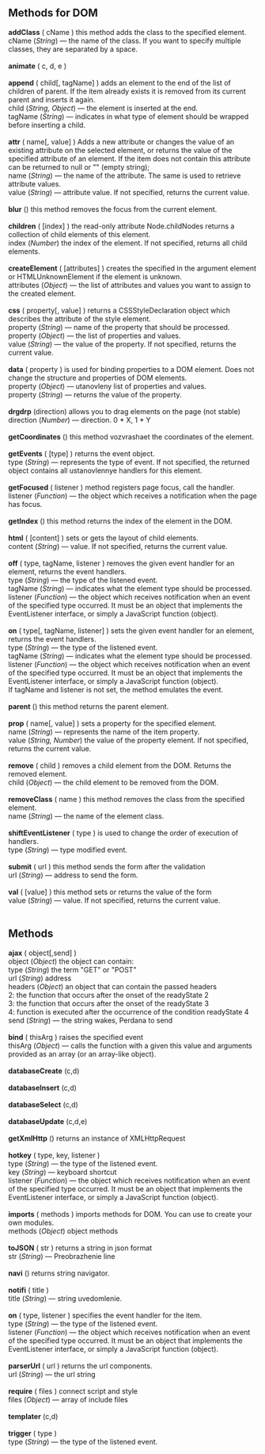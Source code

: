 Methods for DOM
--------------------------------------------------------------------
**addClass** ( cName ) this method adds the class to the specified element.<br>
сName (*String*) — the name of the class. If you want to specify multiple classes, they are separated by a space.<br><br>
**animate** ( c, d, e )<br><br>
**append** ( child[, tagName] ) adds an element to the end of the list of children of parent. If the item already exists it is removed from its current parent and inserts it again.<br>
child (*String, Object*) — the element is inserted at the end.<br>
tagName (*String*) — indicates in what type of element should be wrapped before inserting a child.<br><br>
**attr** ( name[, value] ) Adds a new attribute or changes the value of an existing attribute on the selected element, or returns the value of the specified attribute of an element. If the item does not contain this attribute can be returned to null or "" (empty string); <br>
name (*String*) — the name of the attribute. The same is used to retrieve attribute values.<br>
value (*String*) — attribute value. If not specified, returns the current value.<br><br>
**blur** () this method removes the focus from the current element.<br><br>
**children** ( [index] ) the read-only attribute Node.childNodes returns a collection of child elements of this element.<br>
index (*Number*) the index of the element. If not specified, returns all child elements.<br><br>
**createElement** ( [attributes] ) creates the specified in the argument element or HTMLUnknownElement if the element is unknown.<br>
attributes (*Object*) — the list of attributes and values you want to assign to the created element.<br><br>
**css** ( property[, value] ) returns a CSSStyleDeclaration object which describes the attribute of the style element.<br>
property (*String*) — name of the property that should be processed.<br>
property (*Object*) — the list of properties and values.<br>
value (*String*) — the value of the property. If not specified, returns the current value.<br><br>
**data** ( property ) is used for binding properties to a DOM element. Does not change the structure and properties of DOM elements.<br>
property (*Object*) — utanovleny list of properties and values.<br>
property (*String*) — returns the value of the property.<br><br>
**drgdrp** (direction) allows you to drag elements on the page (not stable)<br>
direction (*Number*) — direction. 0 * X, 1 * Y<br><br>
**getCoordinates** () this method vozvrashaet the coordinates of the element.<br><br>
**getEvents** ( [type] ) returns the event object.<br>
type (*String*) — represents the type of event. If not specified, the returned object contains all ustanovlennye handlers for this element.<br><br>
**getFocused** ( listener ) method registers page focus, call the handler.<br>
listener (*Function*) — the object which receives a notification when the page has focus.<br><br>
**getIndex** () this method returns the index of the element in the DOM.<br><br>
**html** ( [content] ) sets or gets the layout of child elements.<br>
content (*String*) — value. If not specified, returns the current value.<br><br>
**off** ( type, tagName, listener ) removes the given event handler for an element, returns the event handlers.<br>
type (*String*) — the type of the listened event.<br>
tagName (*String*) — indicates what the element type should be processed.<br>
listener (*Function*) — the object which receives notification when an event of the specified type occurred. It must be an object that implements the EventListener interface, or simply a JavaScript function (object).<br><br>
**on** ( type[, tagName, listener] ) sets the given event handler for an element, returns the event handlers.<br>
type (*String*) — the type of the listened event.<br>
tagName (*String*) — indicates what the element type should be processed.<br>
listener (*Function*) — the object which receives notification when an event of the specified type occurred. It must be an object that implements the EventListener interface, or simply a JavaScript function (object).<br>
If tagName and listener is not set, the method emulates the event.<br><br>
**parent** () this method returns the parent element.<br><br>
**prop** ( name[, value] ) sets a property for the specified element.<br>
name (*String*) — represents the name of the item property.<br>
value (*String, Number*) the value of the property element. If not specified, returns the current value.<br><br>
**remove** ( child ) removes a child element from the DOM. Returns the removed element.<br>
child (*Object*) — the child element to be removed from the DOM.<br><br>
**removeClass** ( name ) this method removes the class from the specified element.<br>
name (*String*) — the name of the element class.<br><br>
**shiftEventListener** ( type ) is used to change the order of execution of handlers.<br>
type (*String*) — type modified event.<br><br>
**submit** ( url ) this method sends the form after the validation<br>
url (*String*) — address to send the form.<br><br>
**val** ( [value] ) this method sets or returns the value of the form<br>
value (*String*) — value. If not specified, returns the current value.<br><br>

Methods
--------------------------------------------------------------------
**ajax** ( object[,send] )<br>
object (*Object*) the object can contain:<br>
type (*String*) the term "GET" or "POST"<br>
url (*String*) address<br>
headers (*Object*) an object that can contain the passed headers<br>
2: the function that occurs after the onset of the readyState 2<br>
3: the function that occurs after the onset of the readyState 3<br>
4: function is executed after the occurrence of the condition readyState 4<br>
send (*String*) — the string wakes, Perdana to send<br><br>
**bind** ( thisArg ) raises the specified event<br>
thisArg (*Object*) — calls the function with a given this value and arguments provided as an array (or an array-like object).<br><br>
	**databaseCreate** (c,d)<br><br>
	**databaseInsert** (c,d)<br><br>
	**databaseSelect** (c,d)<br><br>
	**databaseUpdate** (c,d,e)<br><br>
**getXmlHttp** () returns an instance of XMLHttpRequest<br><br>
**hotkey** ( type, key, listener )<br>
type (*String*) — the type of the listened event.<br>
key (*String*) — keyboard shortcut<br>
listener (*Function*) — the object which receives notification when an event of the specified type occurred. It must be an object that implements the EventListener interface, or simply a JavaScript function (object).<br><br>
**imports** ( methods ) imports methods for DOM. You can use to create your own modules.<br>
methods (*Object*) object methods<br><br>
**toJSON** ( str ) returns a string in json format<br>
str (*String*) — Preobrazhenie line<br><br>
**navi** () returns string navigator.<br><br>
**notifi** ( title )<br>
title (*String*) — string uvedomlenie.<br><br>
**on** ( type, listener ) specifies the event handler for the item.<br>
type (*String*) — the type of the listened event.<br>
listener (*Function*) — the object which receives notification when an event of the specified type occurred. It must be an object that implements the EventListener interface, or simply a JavaScript function (object).<br><br>
**parserUrl** ( url ) returns the url components.<br>
url (*String*) — the url string<br><br>
**require** ( files ) connect script and style<br>
files (*Object*) — array of include files<br><br>
	**templater** (c,d)<br><br>
**trigger** ( type )<br>
type (*String*) — the type of the listened event.
